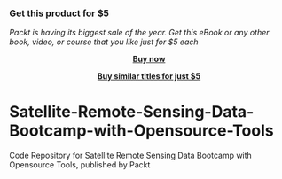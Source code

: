 
### Get this product for $5

<i>Packt is having its biggest sale of the year. Get this eBook or any other book, video, or course that you like just for $5 each</i>


<b><p align='center'>[Buy now](https://packt.link/9781839213236)</p></b>


<b><p align='center'>[Buy similar titles for just $5](https://subscription.packtpub.com/search)</p></b>


# Satellite-Remote-Sensing-Data-Bootcamp-with-Opensource-Tools
Code Repository for Satellite Remote Sensing Data Bootcamp with Opensource Tools, published by Packt
